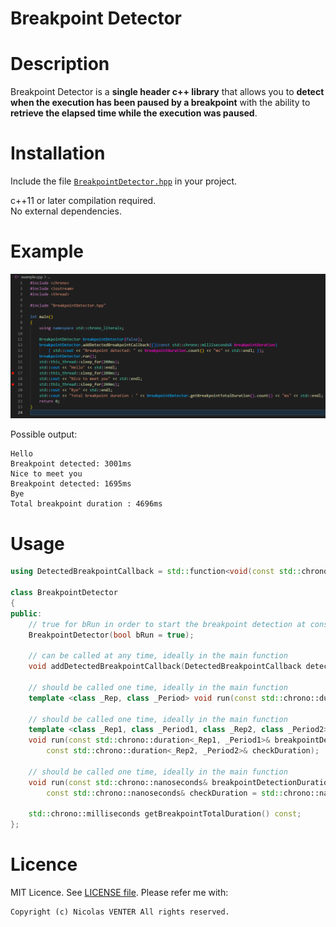 # Breakpoint Detector

# Description

Breakpoint Detector is a **single header c++ library** that allows you to **detect when the execution has been paused by a breakpoint** with the ability to **retrieve the elapsed time while the execution was paused**.

# Installation

Include the file [`BreakpointDetector.hpp`](BreakpointDetector.hpp) in your project.

c++11 or later compilation required.  
No external dependencies.

# Example

![breakpointExample](breakpointExample.png)

Possible output:
```
Hello
Breakpoint detected: 3001ms
Nice to meet you
Breakpoint detected: 1695ms
Bye
Total breakpoint duration : 4696ms
```

# Usage

```cpp
using DetectedBreakpointCallback = std::function<void(const std::chrono::milliseconds& breakpointDuration)>;

class BreakpointDetector
{
public:
	// true for bRun in order to start the breakpoint detection at construction
	BreakpointDetector(bool bRun = true);

	// can be called at any time, ideally in the main function
	void addDetectedBreakpointCallback(DetectedBreakpointCallback detectedBreakpointCallback);

	// should be called one time, ideally in the main function
	template <class _Rep, class _Period> void run(const std::chrono::duration<_Rep, _Period>& breakpointDetectionDuration);

	// should be called one time, ideally in the main function
	template <class _Rep1, class _Period1, class _Rep2, class _Period2>
	void run(const std::chrono::duration<_Rep1, _Period1>& breakpointDetectionDuration,
		const std::chrono::duration<_Rep2, _Period2>& checkDuration);

	// should be called one time, ideally in the main function
	void run(const std::chrono::nanoseconds& breakpointDetectionDuration = std::chrono::nanoseconds(100'000'000), // 100ms
		const std::chrono::nanoseconds& checkDuration = std::chrono::nanoseconds(16'000'000));					  // 16ms

	std::chrono::milliseconds getBreakpointTotalDuration() const;
};

```

# Licence

MIT Licence. See [LICENSE file](LICENSE).
Please refer me with:

	Copyright (c) Nicolas VENTER All rights reserved.
